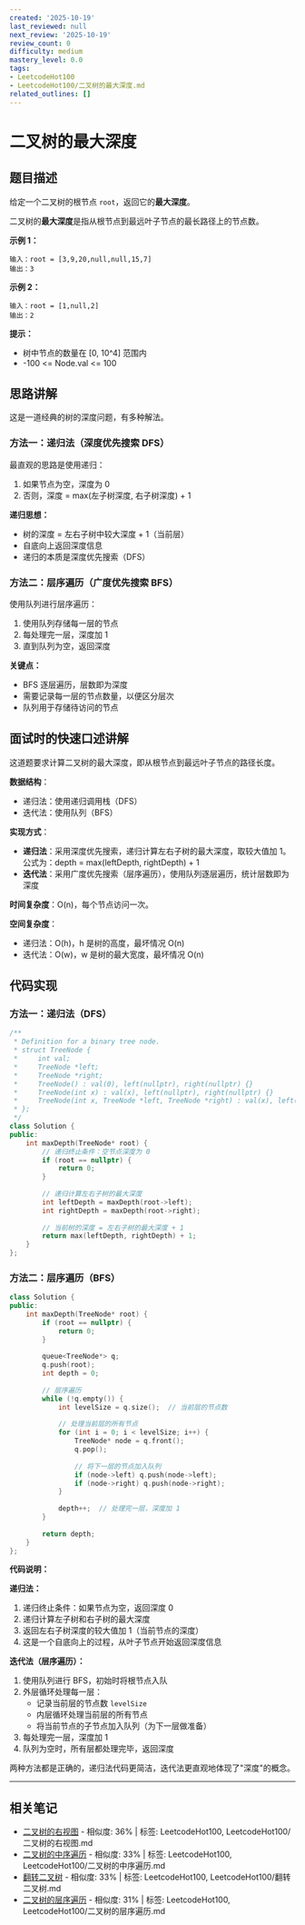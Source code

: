 ```yaml
---
created: '2025-10-19'
last_reviewed: null
next_review: '2025-10-19'
review_count: 0
difficulty: medium
mastery_level: 0.0
tags:
- LeetcodeHot100
- LeetcodeHot100/二叉树的最大深度.md
related_outlines: []
---
```

# 二叉树的最大深度

## 题目描述

给定一个二叉树的根节点 `root`，返回它的**最大深度**。

二叉树的**最大深度**是指从根节点到最远叶子节点的最长路径上的节点数。

**示例 1：**
```
输入：root = [3,9,20,null,null,15,7]
输出：3
```

**示例 2：**
```
输入：root = [1,null,2]
输出：2
```

**提示：**
- 树中节点的数量在 [0, 10^4] 范围内
- -100 <= Node.val <= 100

## 思路讲解

这是一道经典的树的深度问题，有多种解法。

### 方法一：递归法（深度优先搜索 DFS）

最直观的思路是使用递归：
1. 如果节点为空，深度为 0
2. 否则，深度 = max(左子树深度, 右子树深度) + 1

**递归思想：**
- 树的深度 = 左右子树中较大深度 + 1（当前层）
- 自底向上返回深度信息
- 递归的本质是深度优先搜索（DFS）

### 方法二：层序遍历（广度优先搜索 BFS）

使用队列进行层序遍历：
1. 使用队列存储每一层的节点
2. 每处理完一层，深度加 1
3. 直到队列为空，返回深度

**关键点：**
- BFS 逐层遍历，层数即为深度
- 需要记录每一层的节点数量，以便区分层次
- 队列用于存储待访问的节点

## 面试时的快速口述讲解

这道题要求计算二叉树的最大深度，即从根节点到最远叶子节点的路径长度。

**数据结构**：
- 递归法：使用递归调用栈（DFS）
- 迭代法：使用队列（BFS）

**实现方式**：
- **递归法**：采用深度优先搜索，递归计算左右子树的最大深度，取较大值加 1。公式为：depth = max(leftDepth, rightDepth) + 1
- **迭代法**：采用广度优先搜索（层序遍历），使用队列逐层遍历，统计层数即为深度

**时间复杂度**：O(n)，每个节点访问一次。

**空间复杂度**：
- 递归法：O(h)，h 是树的高度，最坏情况 O(n)
- 迭代法：O(w)，w 是树的最大宽度，最坏情况 O(n)

## 代码实现

### 方法一：递归法（DFS）

```cpp
/**
 * Definition for a binary tree node.
 * struct TreeNode {
 *     int val;
 *     TreeNode *left;
 *     TreeNode *right;
 *     TreeNode() : val(0), left(nullptr), right(nullptr) {}
 *     TreeNode(int x) : val(x), left(nullptr), right(nullptr) {}
 *     TreeNode(int x, TreeNode *left, TreeNode *right) : val(x), left(left), right(right) {}
 * };
 */
class Solution {
public:
    int maxDepth(TreeNode* root) {
        // 递归终止条件：空节点深度为 0
        if (root == nullptr) {
            return 0;
        }
        
        // 递归计算左右子树的最大深度
        int leftDepth = maxDepth(root->left);
        int rightDepth = maxDepth(root->right);
        
        // 当前树的深度 = 左右子树的最大深度 + 1
        return max(leftDepth, rightDepth) + 1;
    }
};
```

### 方法二：层序遍历（BFS）

```cpp
class Solution {
public:
    int maxDepth(TreeNode* root) {
        if (root == nullptr) {
            return 0;
        }
        
        queue<TreeNode*> q;
        q.push(root);
        int depth = 0;
        
        // 层序遍历
        while (!q.empty()) {
            int levelSize = q.size();  // 当前层的节点数
            
            // 处理当前层的所有节点
            for (int i = 0; i < levelSize; i++) {
                TreeNode* node = q.front();
                q.pop();
                
                // 将下一层的节点加入队列
                if (node->left) q.push(node->left);
                if (node->right) q.push(node->right);
            }
            
            depth++;  // 处理完一层，深度加 1
        }
        
        return depth;
    }
};
```

**代码说明：**

**递归法：**
1. 递归终止条件：如果节点为空，返回深度 0
2. 递归计算左子树和右子树的最大深度
3. 返回左右子树深度的较大值加 1（当前节点的深度）
4. 这是一个自底向上的过程，从叶子节点开始返回深度信息

**迭代法（层序遍历）：**
1. 使用队列进行 BFS，初始时将根节点入队
2. 外层循环处理每一层：
   - 记录当前层的节点数 `levelSize`
   - 内层循环处理当前层的所有节点
   - 将当前节点的子节点加入队列（为下一层做准备）
3. 每处理完一层，深度加 1
4. 队列为空时，所有层都处理完毕，返回深度

两种方法都是正确的，递归法代码更简洁，迭代法更直观地体现了"深度"的概念。


---

## 相关笔记
<!-- 自动生成 -->

- [二叉树的右视图](notes/LeetcodeHot100/二叉树的右视图.md) - 相似度: 36% | 标签: LeetcodeHot100, LeetcodeHot100/二叉树的右视图.md
- [二叉树的中序遍历](notes/LeetcodeHot100/二叉树的中序遍历.md) - 相似度: 33% | 标签: LeetcodeHot100, LeetcodeHot100/二叉树的中序遍历.md
- [翻转二叉树](notes/LeetcodeHot100/翻转二叉树.md) - 相似度: 33% | 标签: LeetcodeHot100, LeetcodeHot100/翻转二叉树.md
- [二叉树的层序遍历](notes/LeetcodeHot100/二叉树的层序遍历.md) - 相似度: 31% | 标签: LeetcodeHot100, LeetcodeHot100/二叉树的层序遍历.md


